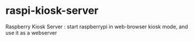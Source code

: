 raspi-kiosk-server
==================

Raspberry Kiosk Server : start raspberrypi in web-browser kiosk mode, and use it as a webserver
